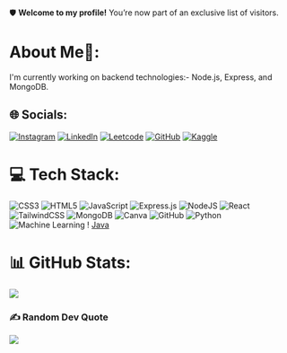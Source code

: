 🛡️ **Welcome to my profile!** 
You’re now part of an exclusive list of visitors.

#  About Me🚀:
I'm currently working on backend technologies:- Node.js, Express, and MongoDB.

## 🌐 Socials:
[![Instagram](https://img.shields.io/badge/Instagram-%23E4405F.svg?logo=Instagram&logoColor=white)](https://instagram.com/kaushikitripathi_._) [![LinkedIn](https://img.shields.io/badge/LinkedIn-%230077B5.svg?logo=linkedin&logoColor=white)](http://www.linkedin.com/in/kaushiki-tripathi-5026aa293)
[![Leetcode](https://img.shields.io/badge/Leetcode-%23E5555F.svg?logo=Leetcode&logoColor=white)](https://leetcode.com/u/Kaushiki-Tripathi/)
[![GitHub](https://img.shields.io/badge/GitHub-%2320232a.svg?logo=GitHub&logoColor=white)](https://github.com/kaushiki-tripathi)
[![Kaggle](https://img.shields.io/badge/Kaggle-%234ea94b.svg?logo=Kaggle&logoColor=white)](https://kaggle.com/kaushikitripathi124)

# 💻 Tech Stack:
![CSS3](https://img.shields.io/badge/css3-%231572B6.svg?style=for-the-badge&logo=css3&logoColor=white) 
![HTML5](https://img.shields.io/badge/html5-%23E34F26.svg?style=for-the-badge&logo=html5&logoColor=white) 
![JavaScript](https://img.shields.io/badge/javascript-%23323330.svg?style=for-the-badge&logo=javascript&logoColor=%23F7DF1E) 
![Express.js](https://img.shields.io/badge/express.js-%23404d59.svg?style=for-the-badge&logo=express&logoColor=%2361DAFB)
![NodeJS](https://img.shields.io/badge/node.js-6DA55F?style=for-the-badge&logo=node.js&logoColor=white)
![React](https://img.shields.io/badge/react-%2320232a.svg?style=for-the-badge&logo=react&logoColor=%2361DAFB) ![TailwindCSS](https://img.shields.io/badge/tailwindcss-%2338B2AC.svg?style=for-the-badge&logo=tailwind-css&logoColor=white) ![MongoDB](https://img.shields.io/badge/MongoDB-%234ea94b.svg?style=for-the-badge&logo=mongodb&logoColor=white) ![Canva](https://img.shields.io/badge/Canva-%2300C4CC.svg?style=for-the-badge&logo=Canva&logoColor=white) ![GitHub](https://img.shields.io/badge/github-%23121011.svg?style=for-the-badge&logo=github&logoColor=white)
![Python](https://img.shields.io/badge/python-%2314354C.svg?style=for-the-badge&logo=python&logoColor=white) ![Machine Learning](https://img.shields.io/badge/Machine%20Learning-%23FF6F00.svg?style=for-the-badge&logo=tensorflow&logoColor=white) ! [Java](https://img.shields.io/badge/java-%23ED8B00.svg?style=for-the-badge&logo=openjdk&logoColor=white)

# 📊 GitHub Stats:
![](https://github-readme-stats.vercel.app/api/top-langs/?username=kaushiki-tripathi&theme=tokyonight&hide_border=false&include_all_commits=false&count_private=false&layout=compact)


### ✍️ Random Dev Quote
![](https://quotes-github-readme.vercel.app/api?type=horizontal&theme=tokyonight)
